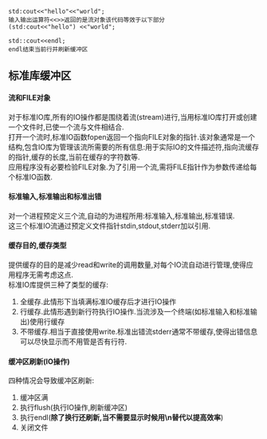     std:cout<<"hello"<<"world";
    输入输出运算符<<>>返回的是流对象该代码等效于以下部分
    (std:cout<<"hello") <<"world";
    
    std::cout<<endl;
    endl结束当前行并刷新缓冲区

## 标准库缓冲区

#### 流和FILE对象

对于标准IO库,所有的IO操作都是围绕着流(stream)进行,当用标准IO库打开或创建一个文件时,已使一个流与文件相结合.  
打开一个流时,标准IO函数fopen返回一个指向FILE对象的指针.该对象通常是一个结构,包含IO库为管理该流所需要的所有信息:用于实际IO的文件描述符,指向流缓存的指针,缓存的长度,当前在缓存的字符数等.  
应用程序没有必要检验FILE对象.为了引用一个流,需将FILE指针作为参数传递给每个标准IO函数.  

#### 标准输入,标准输出和标准出错

对一个进程预定义三个流,自动的为进程所用:标准输入,标准输出,标准错误.  
这三个标准IO流通过预定义文件指针stdin,stdout,stderr加以引用.

#### 缓存目的,缓存类型

提供缓存的目的是减少read和write的调用数量,对每个IO流自动进行管理,使得应用程序无需考虑这点.  
标准IO库提供三种了类型的缓存:

1. 全缓存.此情形下当填满标准IO缓存后才进行IO操作
2. 行缓存.此情形遇到新行符执行IO操作.当流涉及一个终端(如标准输入和标准输出)使用行缓存
3. 不带缓存.相当于直接使用write.标准出错流stderr通常不带缓存,使得出错信息可以尽快显示而不用管是否有行符.

#### 缓冲区刷新(IO操作)

四种情况会导致缓冲区刷新:

1. 缓冲区满
2. 执行flush(执行IO操作,刷新缓冲区)
3. 执行endl(**除了换行还刷新,当不需要显示时候用\n替代以提高效率**)
4. 关闭文件
